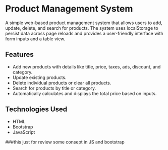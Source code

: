 # Product Management System

A simple web-based product management system that allows users to add, update, delete, and search for products. The system uses localStorage to persist data across page reloads and provides a user-friendly interface with form inputs and a table view.

## Features

- Add new products with details like title, price, taxes, ads, discount, and category.
- Update existing products.
- Delete individual products or clear all products.
- Search for products by title or category.
- Automatically calculates and displays the total price based on inputs.

## Technologies Used

- HTML
- Bootstrap
- JavaScript

###this just for review some consept in JS and bootstrap
